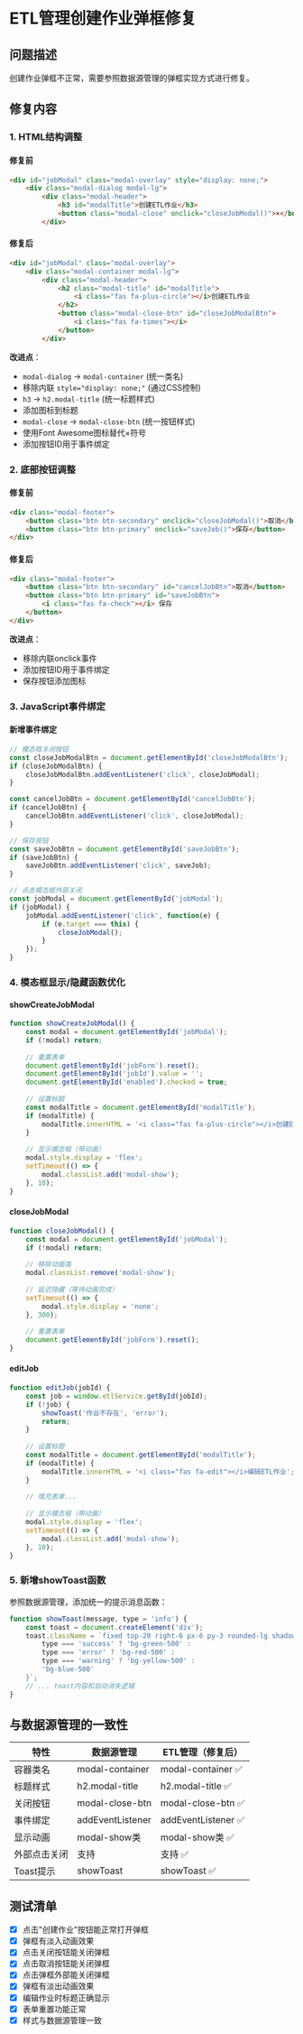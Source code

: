 # ETL管理创建作业弹框修复

## 问题描述
创建作业弹框不正常，需要参照数据源管理的弹框实现方式进行修复。

## 修复内容

### 1. HTML结构调整

#### 修复前
```html
<div id="jobModal" class="modal-overlay" style="display: none;">
    <div class="modal-dialog modal-lg">
        <div class="modal-header">
            <h3 id="modalTitle">创建ETL作业</h3>
            <button class="modal-close" onclick="closeJobModal()">×</button>
        </div>
```

#### 修复后
```html
<div id="jobModal" class="modal-overlay">
    <div class="modal-container modal-lg">
        <div class="modal-header">
            <h2 class="modal-title" id="modalTitle">
                <i class="fas fa-plus-circle"></i>创建ETL作业
            </h2>
            <button class="modal-close-btn" id="closeJobModalBtn">
                <i class="fas fa-times"></i>
            </button>
        </div>
```

**改进点**：
- `modal-dialog` → `modal-container` (统一类名)
- 移除内联 `style="display: none;"` (通过CSS控制)
- `h3` → `h2.modal-title` (统一标题样式)
- 添加图标到标题
- `modal-close` → `modal-close-btn` (统一按钮样式)
- 使用Font Awesome图标替代×符号
- 添加按钮ID用于事件绑定

### 2. 底部按钮调整

#### 修复前
```html
<div class="modal-footer">
    <button class="btn btn-secondary" onclick="closeJobModal()">取消</button>
    <button class="btn btn-primary" onclick="saveJob()">保存</button>
</div>
```

#### 修复后
```html
<div class="modal-footer">
    <button class="btn btn-secondary" id="cancelJobBtn">取消</button>
    <button class="btn btn-primary" id="saveJobBtn">
        <i class="fas fa-check"></i> 保存
    </button>
</div>
```

**改进点**：
- 移除内联onclick事件
- 添加按钮ID用于事件绑定
- 保存按钮添加图标

### 3. JavaScript事件绑定

#### 新增事件绑定
```javascript
// 模态框关闭按钮
const closeJobModalBtn = document.getElementById('closeJobModalBtn');
if (closeJobModalBtn) {
    closeJobModalBtn.addEventListener('click', closeJobModal);
}

const cancelJobBtn = document.getElementById('cancelJobBtn');
if (cancelJobBtn) {
    cancelJobBtn.addEventListener('click', closeJobModal);
}

// 保存按钮
const saveJobBtn = document.getElementById('saveJobBtn');
if (saveJobBtn) {
    saveJobBtn.addEventListener('click', saveJob);
}

// 点击模态框外部关闭
const jobModal = document.getElementById('jobModal');
if (jobModal) {
    jobModal.addEventListener('click', function(e) {
        if (e.target === this) {
            closeJobModal();
        }
    });
}
```

### 4. 模态框显示/隐藏函数优化

#### showCreateJobModal
```javascript
function showCreateJobModal() {
    const modal = document.getElementById('jobModal');
    if (!modal) return;
    
    // 重置表单
    document.getElementById('jobForm').reset();
    document.getElementById('jobId').value = '';
    document.getElementById('enabled').checked = true;
    
    // 设置标题
    const modalTitle = document.getElementById('modalTitle');
    if (modalTitle) {
        modalTitle.innerHTML = '<i class="fas fa-plus-circle"></i>创建ETL作业';
    }
    
    // 显示模态框（带动画）
    modal.style.display = 'flex';
    setTimeout(() => {
        modal.classList.add('modal-show');
    }, 10);
}
```

#### closeJobModal
```javascript
function closeJobModal() {
    const modal = document.getElementById('jobModal');
    if (!modal) return;
    
    // 移除动画类
    modal.classList.remove('modal-show');
    
    // 延迟隐藏（等待动画完成）
    setTimeout(() => {
        modal.style.display = 'none';
    }, 300);
    
    // 重置表单
    document.getElementById('jobForm').reset();
}
```

#### editJob
```javascript
function editJob(jobId) {
    const job = window.etlService.getById(jobId);
    if (!job) {
        showToast('作业不存在', 'error');
        return;
    }
    
    // 设置标题
    const modalTitle = document.getElementById('modalTitle');
    if (modalTitle) {
        modalTitle.innerHTML = '<i class="fas fa-edit"></i>编辑ETL作业';
    }
    
    // 填充表单...
    
    // 显示模态框（带动画）
    modal.style.display = 'flex';
    setTimeout(() => {
        modal.classList.add('modal-show');
    }, 10);
}
```

### 5. 新增showToast函数

参照数据源管理，添加统一的提示消息函数：

```javascript
function showToast(message, type = 'info') {
    const toast = document.createElement('div');
    toast.className = `fixed top-20 right-6 px-6 py-3 rounded-lg shadow-lg text-white z-50 ${
        type === 'success' ? 'bg-green-500' :
        type === 'error' ? 'bg-red-500' :
        type === 'warning' ? 'bg-yellow-500' :
        'bg-blue-500'
    }`;
    // ... toast内容和自动消失逻辑
}
```

## 与数据源管理的一致性

| 特性 | 数据源管理 | ETL管理（修复后） |
|------|-----------|------------------|
| 容器类名 | modal-container | modal-container ✅ |
| 标题样式 | h2.modal-title | h2.modal-title ✅ |
| 关闭按钮 | modal-close-btn | modal-close-btn ✅ |
| 事件绑定 | addEventListener | addEventListener ✅ |
| 显示动画 | modal-show类 | modal-show类 ✅ |
| 外部点击关闭 | 支持 | 支持 ✅ |
| Toast提示 | showToast | showToast ✅ |

## 测试清单

- [x] 点击"创建作业"按钮能正常打开弹框
- [x] 弹框有淡入动画效果
- [x] 点击关闭按钮能关闭弹框
- [x] 点击取消按钮能关闭弹框
- [x] 点击弹框外部能关闭弹框
- [x] 弹框有淡出动画效果
- [x] 编辑作业时标题正确显示
- [x] 表单重置功能正常
- [x] 样式与数据源管理一致
